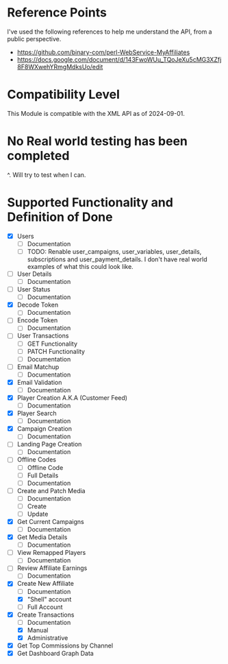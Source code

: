 # Reference Points
I've used the following references to help me understand the API, from a public perspective.

- https://github.com/binary-com/perl-WebService-MyAffiliates
- https://docs.google.com/document/d/143FwoWUu_TQoJeXu5cMG3XZfj8F8WXwehYRmgMdksUo/edit

# Compatibility Level
This Module is compatible with the XML API as of 2024-09-01.

# No Real world testing has been completed
^. Will try to test when I can.

# Supported Functionality and Definition of Done
- [x] Users
  - [ ] Documentation
  - [ ] TODO: Renable user_campaigns, user_variables, user_details, subscriptions and user_payment_details. I don't have real world examples of what this could look like.
- [ ] User Details
  - [ ] Documentation
- [ ] User Status
  - [ ] Documentation
- [x] Decode Token
  - [ ] Documentation
- [ ] Encode Token
  - [ ] Documentation
- [ ] User Transactions
  - [ ] GET Functionality
  - [ ] PATCH Functionality
  - [ ] Documentation
- [ ] Email Matchup
  - [ ] Documentation
- [x] Email Validation
  - [ ] Documentation
- [x] Player Creation A.K.A (Customer Feed)
  - [ ] Documentation
- [x] Player Search
  - [ ] Documentation
- [x] Campaign Creation
  - [ ] Documentation
- [ ] Landing Page Creation
  - [ ] Documentation
- [ ] Offline Codes
  - [ ] Offline Code
  - [ ] Full Details
  - [ ] Documentation
- [ ] Create and Patch Media
  - [ ] Documentation
  - [ ] Create
  - [ ] Update
- [x] Get Current Campaigns
  - [ ] Documentation
- [x] Get Media Details
  - [ ] Documentation
- [ ] View Remapped Players
  - [ ] Documentation
- [ ] Review Affiliate Earnings
  - [ ] Documentation
- [x] Create New Affiliate
  - [ ] Documentation
  - [x] "Shell" account
  - [ ] Full Account
 - [x] Create Transactions
   - [ ] Documentation
   - [x] Manual
   - [x] Administrative
 - [x] Get Top Commissions by Channel
 - [x] Get Dashboard Graph Data